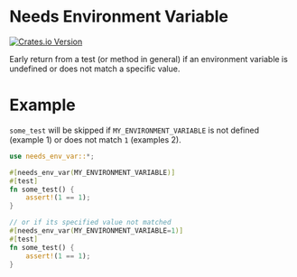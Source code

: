 Needs Environment Variable
==========================

[![Crates.io Version](https://img.shields.io/crates/v/needs_env_var)](https://crates.io/crates/needs_env_var)

Early return from a test (or method in general) if an environment variable is undefined or does not match a specific value.

# Example

`some_test` will be skipped if `MY_ENVIRONMENT_VARIABLE` is not defined (example 1) or does not match `1` (examples 2).

```rust
use needs_env_var::*;

#[needs_env_var(MY_ENVIRONMENT_VARIABLE)]
#[test]
fn some_test() {
    assert!(1 == 1);
}

// or if its specified value not matched
#[needs_env_var(MY_ENVIRONMENT_VARIABLE=1)]
#[test]
fn some_test() {
    assert!(1 == 1);
}
```
